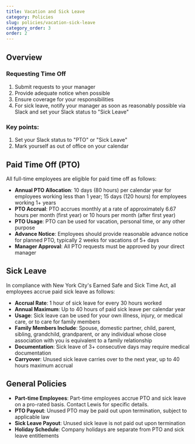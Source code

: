 ```yaml
---
title: Vacation and Sick Leave
category: Policies
slug: policies/vacation-sick-leave
category_order: 3
order: 2
---
```

## Overview
### Requesting Time Off

1. Submit requests to your manager
2. Provide adequate notice when possible
3. Ensure coverage for your responsibilities
4. For sick leave, notify your manager as soon as reasonably possible via Slack and set your Slack status to "Sick Leave"

### Key points:

1. Set your Slack status to "PTO" or "Sick Leave"
2. Mark yourself as out of office on your calendar
## Paid Time Off (PTO)

All full-time employees are eligible for paid time off as follows:

- **Annual PTO Allocation**: 10 days (80 hours) per calendar year for employees working less than 1 year; 15 days (120 hours) for employees working 1+ years
- **PTO Accrual**: PTO accrues monthly at a rate of approximately 6.67 hours per month (first year) or 10 hours per month (after first year)
- **PTO Usage**: PTO can be used for vacation, personal time, or any other purpose
- **Advance Notice**: Employees should provide reasonable advance notice for planned PTO, typically 2 weeks for vacations of 5+ days
- **Manager Approval**: All PTO requests must be approved by your direct manager

## Sick Leave

In compliance with New York City's Earned Safe and Sick Time Act, all employees accrue paid sick leave as follows:

- **Accrual Rate**: 1 hour of sick leave for every 30 hours worked
- **Annual Maximum**: Up to 40 hours of paid sick leave per calendar year
- **Usage**: Sick leave can be used for your own illness, injury, or medical care, or to care for family members
- **Family Members Include**: Spouse, domestic partner, child, parent, sibling, grandchild, grandparent, or any individual whose close association with you is equivalent to a family relationship
- **Documentation**: Sick leave of 3+ consecutive days may require medical documentation
- **Carryover**: Unused sick leave carries over to the next year, up to 40 hours maximum accrual

## General Policies

- **Part-time Employees**: Part-time employees accrue PTO and sick leave on a pro-rated basis. Contact Lewis for specific details.
- **PTO Payout**: Unused PTO may be paid out upon termination, subject to applicable law
- **Sick Leave Payout**: Unused sick leave is not paid out upon termination
- **Holiday Schedule**: Company holidays are separate from PTO and sick leave entitlements